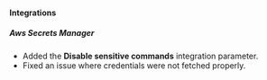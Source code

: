
#### Integrations

##### Aws Secrets Manager

- Added the **Disable sensitive commands** integration parameter.
- Fixed an issue where credentials were not fetched properly.
